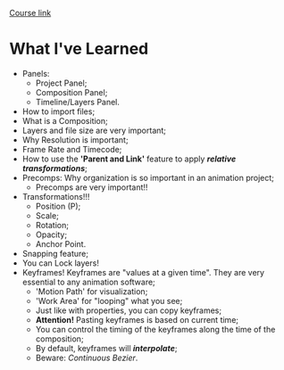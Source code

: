 [Course link](www.skillshare.com/en/classes/the-beginners-guide-to-adobe-after-effects/1758053045)

# What I've Learned
- Panels:
    - Project Panel;
    - Composition Panel;
    - Timeline/Layers Panel.
    <!-- you have a lot of flexibility with panels and Workspace control -->
- How to import files;
- What is a Composition;
- Layers and file size are very important;
- Why Resolution is important;
    <!-- After Effects is a raster-based program -->
- Frame Rate and Timecode;
    <!-- the standard for animation is 24 -->
- How to use the **'Parent and Link'** feature to apply ***relative transformations***;
    <!-- basically, the "children" will inherit the transformations of the parent layer -->
    <!-- - 'Transform' > 'Fit to Comp ...' -->
- Precomps: Why organization is so important in an animation project;
    - Precomps are very important!!
    <!-- !!! right click > Replace Footage > With Layered Comp -->
- Transformations!!!
    - Position (P);
    - Scale;
    - Rotation;
    - Opacity;
    - Anchor Point.
        <!-- very useful: use 'Alt' + correspondent key to add property keyframe -->
        <!-- affects the other properties! -->
        <!-- Anchor Point Tool -->
    <!-- Take note: you can also copy and paste transformation properties -->
- Snapping feature;
- You can Lock layers!
- Keyframes! Keyframes are "values at a given time". They are very essential to any animation software;
    - 'Motion Path' for visualization;
    - 'Work Area' for "looping" what you see;
    - Just like with properties, you can copy keyframes;
    - **Attention!** Pasting keyframes is based on current time;
    - You can control the timing of the keyframes along the time of the composition;
    - By default, keyframes will ***interpolate***;
    - Beware: _Continuous Bezier_.